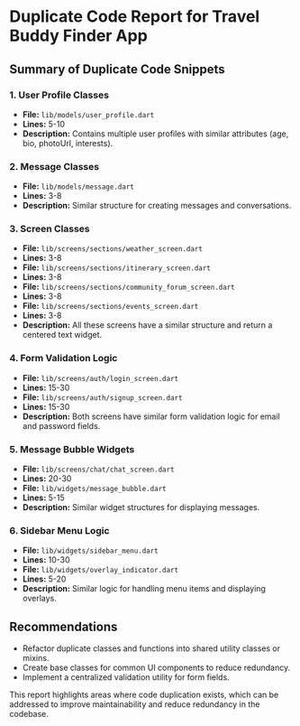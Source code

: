 # Duplicate Code Report for Travel Buddy Finder App

## Summary of Duplicate Code Snippets

### 1. User Profile Classes
- **File:** `lib/models/user_profile.dart`
- **Lines:** 5-10
- **Description:** Contains multiple user profiles with similar attributes (age, bio, photoUrl, interests).

### 2. Message Classes
- **File:** `lib/models/message.dart`
- **Lines:** 3-8
- **Description:** Similar structure for creating messages and conversations.

### 3. Screen Classes
- **File:** `lib/screens/sections/weather_screen.dart`
- **Lines:** 3-8
- **File:** `lib/screens/sections/itinerary_screen.dart`
- **Lines:** 3-8
- **File:** `lib/screens/sections/community_forum_screen.dart`
- **Lines:** 3-8
- **File:** `lib/screens/sections/events_screen.dart`
- **Lines:** 3-8
- **Description:** All these screens have a similar structure and return a centered text widget.

### 4. Form Validation Logic
- **File:** `lib/screens/auth/login_screen.dart`
- **Lines:** 15-30
- **File:** `lib/screens/auth/signup_screen.dart`
- **Lines:** 15-30
- **Description:** Both screens have similar form validation logic for email and password fields.

### 5. Message Bubble Widgets
- **File:** `lib/screens/chat/chat_screen.dart`
- **Lines:** 20-30
- **File:** `lib/widgets/message_bubble.dart`
- **Lines:** 5-15
- **Description:** Similar widget structures for displaying messages.

### 6. Sidebar Menu Logic
- **File:** `lib/widgets/sidebar_menu.dart`
- **Lines:** 10-30
- **File:** `lib/widgets/overlay_indicator.dart`
- **Lines:** 5-20
- **Description:** Similar logic for handling menu items and displaying overlays.

## Recommendations
- Refactor duplicate classes and functions into shared utility classes or mixins.
- Create base classes for common UI components to reduce redundancy.
- Implement a centralized validation utility for form fields.

This report highlights areas where code duplication exists, which can be addressed to improve maintainability and reduce redundancy in the codebase.

